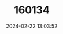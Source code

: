 ---
title: "160134"
category: "Liptena xanthostola"
draft: false
date: 2024-02-22 13:03:52
languages:
  English: ["Yellow Liptena"]
---